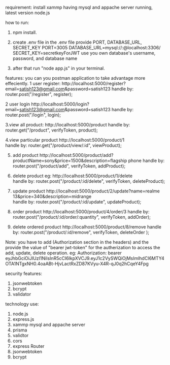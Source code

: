 requirement:
install
xammp having mysql and appache server running,
latest version node.js


how to run:

1. npm install.
2. create .env file 
	in the .env file provide PORT, DATABASE_URL, SECRET_KEY 
		PORT=3005
		DATABASE_URL=mysql://<username>:<passwor>@localhost:3306/<database name>
		SECRET_KEY=secretkeyForJWT
	use you own database's username, password, and database name

3. after that run "node app.js" in your terminal.


features:
 you can you postman application to take advantage more effeciently.
1 user register:
  	http://localhost:5000/register?email=satish123@gmail.com&password=satish123
	handle by: router.post("/register", register);

2 user login
  	http://localhost:5000/login?email=satish123@gmail.com&password=satish123
	handle by: router.post("/login", login);

3.view all product:
 	http://localhost:5000/product
	handle by: router.get("/product", verifyToken, product);

4.view particular product
 	http://localhost:5000/product/1   
	handle by: router.get("/product/view/:id", viewProduct);

5. add product
  	http://localhost:5000/product/add?productName=sony&price=1500&description=flagship phone
	handle by: router.post("/product/add", verifyToken, addProduct);

6. delete product
  eg: http://localhost:5000/product/1/delete  
  handle by: router.post("/product/:id/delete", verifyToken, deleteProduct);

7. update product
  	 http://localhost:5000/product/2/update?name=realme 13&price=340&description=midrange       
	 handle by: router.post("/product/:id/update", updateProduct);

8. order product
	http://localhost:5000/product/4/order/3
	handle by: router.post("/product/:id/order/:quantity", verifyToken, addOrder);

9. delete ordered product
	http://localhost:5000/product/8/remove
	handle by: router.post("/product/:id/remove", verifyToken, deleteOrder );

Note: you have to add (Authorization section in the headers) and the provide the value of "bearer jwt-token" for the autherization to access the add, update, delete operation. 
eg: Authorization: bearer eyJhbGciOiJIUzI1NiIsInR5cCI6IkpXVCJ9.eyJ1c2VySWQiOjMsImlhdCI6MTY4OTA1NTgxNH0.4oaABt-HjvLactRxZD87KVyu-X4R-qJ0q2hCqeY4Fpg


security features:
1. jsonwebtoken
2. bcrypt
3. validator


technology use:

1. node.js
2. express.js
3. xammp mysql and appache server
4. prisma
5. validtor
6. cors
7. express Router
8. jsonwebtoken
9. bcrypt

